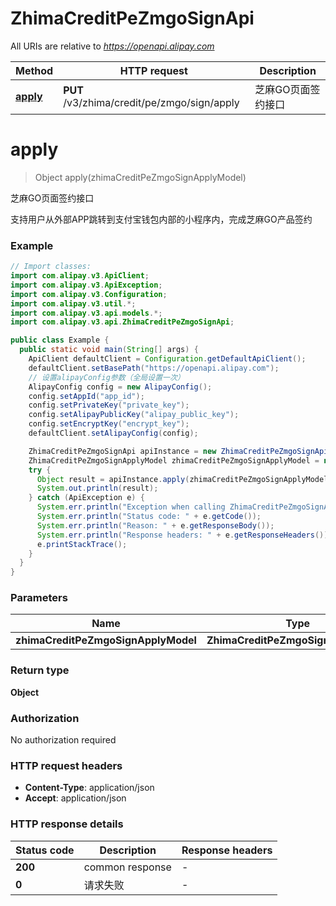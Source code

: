 # ZhimaCreditPeZmgoSignApi

All URIs are relative to *https://openapi.alipay.com*

| Method | HTTP request | Description |
|------------- | ------------- | -------------|
| [**apply**](ZhimaCreditPeZmgoSignApi.md#apply) | **PUT** /v3/zhima/credit/pe/zmgo/sign/apply | 芝麻GO页面签约接口 |


<a name="apply"></a>
# **apply**
> Object apply(zhimaCreditPeZmgoSignApplyModel)

芝麻GO页面签约接口

支持用户从外部APP跳转到支付宝钱包内部的小程序内，完成芝麻GO产品签约

### Example
```java
// Import classes:
import com.alipay.v3.ApiClient;
import com.alipay.v3.ApiException;
import com.alipay.v3.Configuration;
import com.alipay.v3.util.*;
import com.alipay.v3.api.models.*;
import com.alipay.v3.api.ZhimaCreditPeZmgoSignApi;

public class Example {
  public static void main(String[] args) {
    ApiClient defaultClient = Configuration.getDefaultApiClient();
    defaultClient.setBasePath("https://openapi.alipay.com");
    // 设置alipayConfig参数（全局设置一次）
    AlipayConfig config = new AlipayConfig();
    config.setAppId("app_id");
    config.setPrivateKey("private_key");
    config.setAlipayPublicKey("alipay_public_key");
    config.setEncryptKey("encrypt_key");
    defaultClient.setAlipayConfig(config);

    ZhimaCreditPeZmgoSignApi apiInstance = new ZhimaCreditPeZmgoSignApi(defaultClient);
    ZhimaCreditPeZmgoSignApplyModel zhimaCreditPeZmgoSignApplyModel = new ZhimaCreditPeZmgoSignApplyModel(); // ZhimaCreditPeZmgoSignApplyModel | 
    try {
      Object result = apiInstance.apply(zhimaCreditPeZmgoSignApplyModel);
      System.out.println(result);
    } catch (ApiException e) {
      System.err.println("Exception when calling ZhimaCreditPeZmgoSignApi#apply");
      System.err.println("Status code: " + e.getCode());
      System.err.println("Reason: " + e.getResponseBody());
      System.err.println("Response headers: " + e.getResponseHeaders());
      e.printStackTrace();
    }
  }
}
```

### Parameters

| Name | Type | Description  | Notes |
|------------- | ------------- | ------------- | -------------|
| **zhimaCreditPeZmgoSignApplyModel** | **ZhimaCreditPeZmgoSignApplyModel**|  | [optional] |

### Return type

**Object**

### Authorization

No authorization required

### HTTP request headers

 - **Content-Type**: application/json
 - **Accept**: application/json

### HTTP response details
| Status code | Description | Response headers |
|-------------|-------------|------------------|
| **200** | common response |  -  |
| **0** | 请求失败 |  -  |

